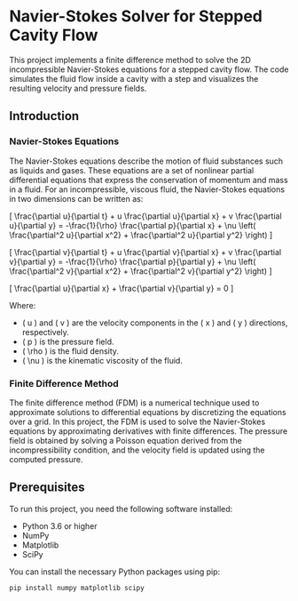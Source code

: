 # Navier-Stokes Solver for Stepped Cavity Flow

This project implements a finite difference method to solve the 2D incompressible Navier-Stokes equations for a stepped cavity flow. The code simulates the fluid flow inside a cavity with a step and visualizes the resulting velocity and pressure fields.

## Introduction

### Navier-Stokes Equations

The Navier-Stokes equations describe the motion of fluid substances such as liquids and gases. These equations are a set of nonlinear partial differential equations that express the conservation of momentum and mass in a fluid. For an incompressible, viscous fluid, the Navier-Stokes equations in two dimensions can be written as:

\[
\frac{\partial u}{\partial t} + u \frac{\partial u}{\partial x} + v \frac{\partial u}{\partial y} = -\frac{1}{\rho} \frac{\partial p}{\partial x} + \nu \left( \frac{\partial^2 u}{\partial x^2} + \frac{\partial^2 u}{\partial y^2} \right)
\]

\[
\frac{\partial v}{\partial t} + u \frac{\partial v}{\partial x} + v \frac{\partial v}{\partial y} = -\frac{1}{\rho} \frac{\partial p}{\partial y} + \nu \left( \frac{\partial^2 v}{\partial x^2} + \frac{\partial^2 v}{\partial y^2} \right)
\]

\[
\frac{\partial u}{\partial x} + \frac{\partial v}{\partial y} = 0
\]

Where:
- \( u \) and \( v \) are the velocity components in the \( x \) and \( y \) directions, respectively.
- \( p \) is the pressure field.
- \( \rho \) is the fluid density.
- \( \nu \) is the kinematic viscosity of the fluid.

### Finite Difference Method

The finite difference method (FDM) is a numerical technique used to approximate solutions to differential equations by discretizing the equations over a grid. In this project, the FDM is used to solve the Navier-Stokes equations by approximating derivatives with finite differences. The pressure field is obtained by solving a Poisson equation derived from the incompressibility condition, and the velocity field is updated using the computed pressure.

## Prerequisites

To run this project, you need the following software installed:

- Python 3.6 or higher
- NumPy
- Matplotlib
- SciPy

You can install the necessary Python packages using pip:

```bash
pip install numpy matplotlib scipy
